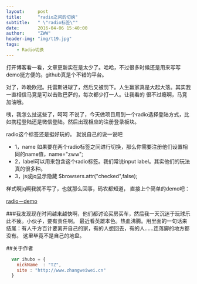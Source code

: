 ```yaml
---
layout:     post
title:      "radio之间的切换"
subtitle:   " \"radio标签\""
date:       2016-04-06 15:40:00
author:     "ZWW"
header-img: "img/t19.jpg"
tags:
    - Radio切换
---
```



打开博客看一看，文章更新实在是太少了。哈哈，不过很多时候还是用来写写demo挺方便的。github真是个不错的平台。

对了，昨晚欧冠。托雷斯进球了，然后又被罚下。人生赢家真是大起大落。其实我一直相信马竞是可以击败巴萨的，每次都少打一人。让我看的
很不过瘾啊，马竞加油哦。

咦，我怎么扯这些了，呵呵 不说了，今天做项目用到一个radio选择登陆方式，比如携程登陆还是微信登陆。然后出现相应的注册登录板块。

radio这个标签还是挺好玩的。
就说自己的说一说吧 

* 1，name 如果要在两个radio标签之间进行切换，那么你需要注册他们设置相同的name值，name="zww";
* 2，label可以用来包含这个radio标签。我们常说input label。其实他们的玩法真的很多种。
* 3，js或jq显示隐藏  $browsers.attr("checked",false); 


样式啊jq啊我就不写了，也就那么回事，码农都知道，
直接上个简单的demo吧：

<a href="http://www.zhangweiwei.cn/demo/radio.html" target="_blank">radio－demo</a>


###我发现现在时间越来越快啊，他们都讨论买房买车，然后我一天沉迷于玩球乐此不疲。小伙子，要有责任啊。
最近看英雄本色。热血沸腾。用里面的一句话来结尾：有人千方百计要离开自己的家，有的人想回去，有的人……连落脚的地方都没有。
这里毕竟不是自己的地盘。


##关于作者

```javascript
  var ihubo = {
    nickName  : "TZ",
    site : "http://www.zhangweiwei.cn"
  }
```

    

